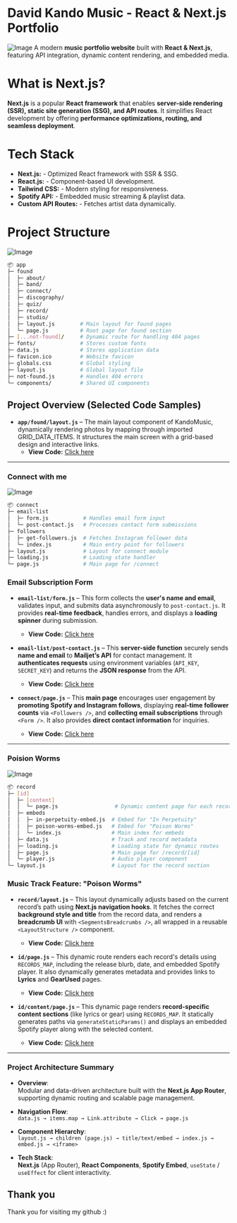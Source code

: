 # **David Kando Music - React & Next.js Portfolio**
![Image](https://github.com/user-attachments/assets/eb5a9f3b-4a66-41d4-90f4-dc5ebc17b37d)
A modern **music portfolio website** built with **React & Next.js**, featuring API integration, dynamic content rendering, and embedded media.

# What is Next.js?

**Next.js** is a popular **React framework** that enables **server-side rendering (SSR), static site generation (SSG), and API routes**. It simplifies React development by offering **performance optimizations, routing, and seamless deployment**.

# **Tech Stack**

 - **Next.js:** - Optimized React framework with SSR & SSG.
 - **React.js:** - Component-based UI development. 
 - **Tailwind CSS:** - Modern styling for responsiveness. 
 - **Spotify API:** - Embedded music streaming & playlist data.
 - **Custom API Routes:** - Fetches artist data dynamically.


 # Project Structure
 ![Image](https://github.com/user-attachments/assets/be13b4e2-99ca-493e-9931-8e8afe4bdd40)
 
```bash
📦 app
├─ found
│  ├─ about/
│  ├─ band/
│  ├─ connect/
│  ├─ discography/
│  ├─ quiz/
│  ├─ record/
│  ├─ studio/
│  ├─ layout.js        # Main layout for found pages
│  └─ page.js          # Root page for found section
├─ [...not-found]/     # Dynamic route for handling 404 pages
├─ fonts/              # Stores custom fonts
├─ data.js             # Stores application data
├─ favicon.ico         # Website favicon
├─ globals.css         # Global styling
├─ layout.js           # Global layout file
├─ not-found.js        # Handles 404 errors
└─ components/         # Shared UI components
```
## Project Overview (Selected Code Samples)

- **`app/found/layout.js`** – The main layout component of KandoMusic, dynamically rendering photos by mapping through imported GRID_DATA_ITEMS. It structures the main screen with a grid-based design and interactive links.
  - **View Code:** [Click here](https://github.com/ChungmanPARK12/KandoMusic/tree/1312ac308aaef3e11dfcc0c6b26da638e977c211/src/Layout(App))

---

### Connect with me

![Image](https://github.com/user-attachments/assets/5284fc7b-aa0c-49a2-ad65-9d6b8554535f)

```bash
📦 connect
├─ email-list
│  ├─ form.js           # Handles email form input
│  └─ post-contact.js   # Processes contact form submissions
├─ followers
│  ├─ get-followers.js  # Fetches Instagram follower data
│  └─ index.js          # Main entry point for followers
├─ layout.js            # Layout for connect module
├─ loading.js           # Loading state handler
└─ page.js              # Main page for /connect
```
### Email Subscription Form

- **`email-list/form.js`** – This form collects the **user's name and email**, validates input, and submits data asynchronously to `post-contact.js`. It provides **real-time feedback**, handles errors, and displays a **loading spinner** during submission.  

  - **View Code:** [Click here](https://github.com/ChungmanPARK12/KandoMusic/tree/bc385d60a26841a8b08389918268eb01988c1af3/src/ConnectWithMe/Formjs)

- **`email-list/post-contact.js`** – This **server-side function** securely sends **name and email** to **Mailjet’s API** for contact management. It **authenticates requests** using environment variables (`API_KEY`, `SECRET_KEY`) and returns the **JSON response** from the API.

  - **View Code:** [Click here](https://github.com/ChungmanPARK12/KandoMusic/tree/bc385d60a26841a8b08389918268eb01988c1af3/src/ConnectWithMe/Postjs)

- **`connect/page.js`** – This **main page** encourages user engagement by **promoting Spotify and Instagram follows**, displaying **real-time follower counts** via `<Followers />`, and **collecting email subscriptions** through `<Form />`. It also provides **direct contact information** for inquiries.

  - **View Code:** [Click here](https://github.com/ChungmanPARK12/KandoMusic/tree/2b44a17baf135f72d25e2a4277d22cfa9e88ef4f/src/ConnectWithMe/Page)

---

### Poision Worms

![Image](https://github.com/user-attachments/assets/ce74ee05-8640-4308-990e-2f6d38ba7455)

```bash
📦 record
├─ [id]
│  ├─ [content]
│  │  └─ page.js                  # Dynamic content page for each record ID
│  ├─ embeds
│  │  ├─ in-perpetuity-embed.js  # Embed for "In Perpetuity"
│  │  ├─ poison-worms-embed.js   # Embed for "Poison Worms"
│  │  └─ index.js                # Main index for embeds
│  ├─ data.js                    # Track and record metadata
│  ├─ loading.js                 # Loading state for dynamic routes
│  ├─ page.js                    # Main page for /record/[id]
│  └─ player.js                  # Audio player component
└─ layout.js                     # Layout for the record section                  
 ```
### Music Track Feature: "Poison Worms"

- **`record/layout.js`** – This layout dynamically adjusts based on the current record’s path using **Next.js navigation hooks**. It fetches the correct **background style and title** from the record data, and renders a **breadcrumb UI** with `<SegmentsBreadcrumbs />`, all wrapped in a reusable `<LayoutStructure />` component.

  - **View Code:** [Click here](https://github.com/ChungmanPARK12/KandoMusic/tree/185a2d2d583598bf8804ae93e6d7880f1d542fe9/src/PoisonWorms/Layoutjs)

- **`id/page.js`** – This dynamic route renders each record's details using `RECORDS_MAP`, including the release blurb, date, and embedded Spotify player. It also dynamically generates metadata and provides links to **Lyrics** and **GearUsed** pages.

  - **View Code:** [Click here](https://github.com/ChungmanPARK12/KandoMusic/tree/185a2d2d583598bf8804ae93e6d7880f1d542fe9/src/PoisonWorms/Pagejs_id)

- **`id/content/page.js`** – This dynamic page renders **record-specific content sections** (like lyrics or gear) using `RECORDS_MAP`. It statically generates paths via `generateStaticParams()` and displays an embedded Spotify player along with the selected content.

  - **View Code:** [Click here](https://github.com/ChungmanPARK12/KandoMusic/tree/a0db4ea1ba6448fc96683c80d394c28a30a972cb/src/PoisonWorms/Page_content)
  
---

### Project Architecture Summary

- **Overview**:  
  Modular and data-driven architecture built with the **Next.js App Router**, supporting dynamic routing and scalable page management.

- **Navigation Flow**:  
  `data.js → items.map → Link.attribute → Click → page.js`

- **Component Hierarchy**:  
  `layout.js → children (page.js) → title/text/embed → index.js → embed.js → <iframe>`

- **Tech Stack**:  
  **Next.js** (App Router), **React Components**, **Spotify Embed**, `useState` / `useEffect` for client interactivity.

## Thank you
Thank you for visiting my github :)








